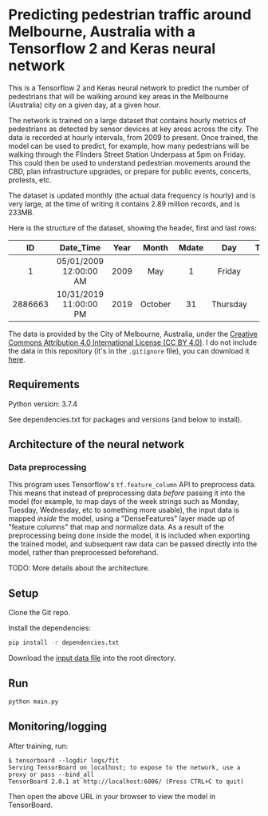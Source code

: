 # Predicting pedestrian traffic around Melbourne, Australia with a Tensorflow 2 and Keras neural network

This is a Tensorflow 2 and Keras neural network to predict the number of pedestrians that will be walking around key areas in the Melbourne (Australia) city on a given day, at a given hour.

The network is trained on a large dataset that contains hourly metrics of pedestrians as detected by sensor devices at key areas across the city. The data is recorded at hourly intervals, from 2009 to present. Once trained, the model can be used to predict, for example, how many pedestrians will be walking through the Flinders Street Station Underpass at 5pm on Friday. This could then be used to understand pedestrian movements around the CBD, plan infrastructure upgrades, or prepare for public events, concerts, protests, etc.

The dataset is updated monthly (the actual data frequency is hourly) and is very large, at the time of writing it contains 2.89 million records, and is 233MB.

Here is the structure of the dataset, showing the header, first and last rows:

| ID      | Date_Time              | Year | Month   | Mdate | Day      | Time | Sensor_ID | Sensor_Name                | Hourly_Counts |
|:-------:|:----------------------:|:----:|:-------:|:-----:|:--------:|:----:|:---------:|:--------------------------:|:-------------:|
| 1       | 05/01/2009 12:00:00 AM | 2009 | May     | 1     | Friday   | 0    | 1         | Bourke Street Mall (North) | 53            |
| 2886663 | 10/31/2019 11:00:00 PM | 2019 | October | 31    | Thursday | 23   | 62        | La Trobe St (North)        | 100           |

The data is provided by the City of Melbourne, Australia, under the [Creative Commons Attribution 4.0 International License (CC BY 4.0)](https://creativecommons.org/licenses/by/4.0/legalcode). I do not include the data in this repository (it's in the `.gitignore` file), you can download it [here](https://data.melbourne.vic.gov.au/Transport/Pedestrian-Counting-System-2009-to-Present-counts-/b2ak-trbp).

## Requirements

Python version: 3.7.4

See dependencies.txt for packages and versions (and below to install).

## Architecture of the neural network

### Data preprocessing

This program uses Tensorflow's `tf.feature_column` API to preprocess data. This means that instead of preprocessing data _before_ passing it into the model (for example, to map days of the week strings such as Monday, Tuesday, Wednesday, etc to something more usable), the input data is mapped _inside_ the model, using a "DenseFeatures" layer made up of "feature columns" that map and normalize data. As a result of the preprocessing being done inside the model, it is included when exporting the trained model, and subsequent raw data can be passed directly into the model, rather than preprocessed beforehand.

TODO: More details about the architecture.

## Setup

Clone the Git repo.

Install the dependencies:

```bash
pip install -r dependencies.txt
```

Download the [input data file](https://data.melbourne.vic.gov.au/Transport/Pedestrian-Counting-System-2009-to-Present-counts-/b2ak-trbp) into the root directory.

## Run

```bash
python main.py
```

## Monitoring/logging

After training, run:

```
$ tensorboard --logdir logs/fit
Serving TensorBoard on localhost; to expose to the network, use a proxy or pass --bind_all
TensorBoard 2.0.1 at http://localhost:6006/ (Press CTRL+C to quit)
```

Then open the above URL in your browser to view the model in TensorBoard.
